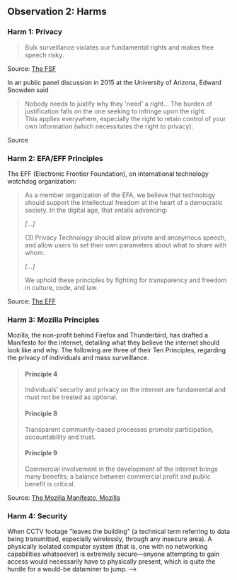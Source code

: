 ## Observation 2: Harms  

### Harm 1: Privacy  

> Bulk surveillance violates our fundamental rights and makes free speech risky.  

Source: [The FSF](https://fsf.org/)

<!-- The government is violating private citizens' privacy by spying on them -->

In an public panel discussion in 2015 at the University of Arizona, Edward Snowden said
> Nobody needs to justify why they 'need' a right... The burden of justification falls on the one seeking to infringe upon the right.  
This applies everywhere, especially the right to retain control of your own information (which necessitates the right to privacy).  

Source

### Harm 2: EFA/EFF Principles  

The EFF (Electronic Frontier Foundation), on international technology wotchdog organization:  

> As a member organization of the EFA, we believe that technology should support the intellectual freedom at the heart of a democratic society. In the digital age, that entails advancing:  
>
> _\[...\]_
>
> (3) Privacy
> Technology should allow private and anonymous speech, and allow users to set their own parameters about what to share with whom.  
>
> _\[...\]_
>
> We uphold these principles by fighting for transparency and freedom in culture, code, and law.

Source: [The EFF](https://www.eff.org/electronic-frontier-alliance)

### Harm 3: Mozilla Principles  

Mozilla, the non-profit behind Firefox and Thunderbird, has drafted a Manifesto for the internet, detailing what they believe the internet should look like and why. The following are three of their Ten Principles, regarding the privacy of individuals and mass surveillance.  

> #### Principle 4
>
> Individuals’ security and privacy on the internet are fundamental and must not be treated as optional.
>
> #### Principle 8
>
> Transparent community-based processes promote participation, accountability and trust.
>
> #### Principle 9
>
> Commercial involvement in the development of the internet brings many benefits; a balance between commercial profit and public benefit is critical.

Source: [The Mozilla Manifesto, Mozilla](https://www.mozilla.org/en-US/about/manifesto/)

### Harm 4: Security  

When CCTV footage "leaves the building" (a technical term referring to data being transmitted, especially wirelessly, through any insecure area). A physically isolated computer system (that is, one with no networking capabilities whatsoever) is extremely secure&mdash;anyone attempting to gain access would necessarily have to physically present, which is quite the hurdle for a would-be dataminer to jump. -->

